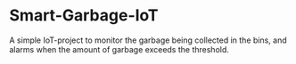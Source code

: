 # Smart-Garbage-IoT
A simple IoT-project to monitor the garbage being collected in the bins, and alarms when the amount of garbage exceeds the threshold. 
